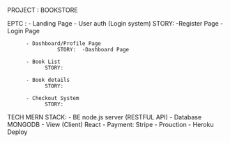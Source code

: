 PROJECT : BOOKSTORE

EPTC    : - Landing Page
          - User auth (Login system)
                    STORY: -Register Page
                           -Login Page
            
          - Dashboard/Profile Page
                    STORY:  -Dashboard Page

          - Book List
                STORY:

          - Book details
                STORY:

          - Checkout System
                STORY:



TECH MERN STACK:     - BE node.js server (RESTFUL API)
                     - Database MONGODB
                     - View (Client) React
                     - Payment: Stripe
                     - Prouction
                     - Heroku Deploy
